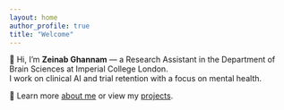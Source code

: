 ```yaml
---
layout: home
author_profile: true
title: "Welcome"
---
```


👋 Hi, I’m **Zeinab Ghannam** — a Research Assistant in the Department of Brain Sciences at Imperial College London.  
I work on clinical AI and trial retention with a focus on mental health.

🔎 Learn more [about me](/about/) or view my [projects](/projects/).
